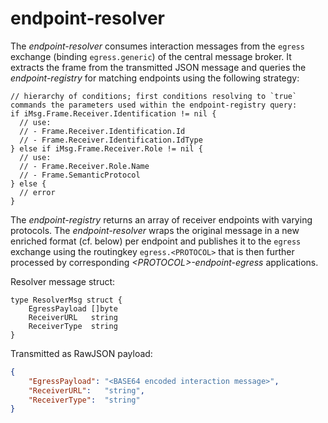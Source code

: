 # endpoint-resolver

The *endpoint-resolver* consumes interaction messages from the `egress` exchange (binding `egress.generic`) of the central message broker. It extracts the frame from the transmitted JSON message and queries the *endpoint-registry* for matching endpoints using the following strategy:
```golang
// hierarchy of conditions; first conditions resolving to `true` commands the parameters used within the endpoint-registry query:
if iMsg.Frame.Receiver.Identification != nil {
  // use:
  // - Frame.Receiver.Identification.Id
  // - Frame.Receiver.Identification.IdType
} else if iMsg.Frame.Receiver.Role != nil {
  // use:
  // - Frame.Receiver.Role.Name
  // - Frame.SemanticProtocol
} else {
  // error
}
```

The *endpoint-registry* returns an array of receiver endpoints with varying protocols. The *endpoint-resolver* wraps the original message in a new enriched format (cf. below) per endpoint and publishes it to the `egress` exchange using the routingkey `egress.<PROTOCOL>` that is then further processed by corresponding *\<PROTOCOL\>-endpoint-egress* applications.

Resolver message struct:
```golang
type ResolverMsg struct {
	EgressPayload []byte
	ReceiverURL   string
	ReceiverType  string
}
```
Transmitted as RawJSON payload:
```json
{
	"EgressPayload": "<BASE64 encoded interaction message>",
	"ReceiverURL":   "string",
	"ReceiverType":  "string"
}
```
